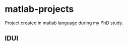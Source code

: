 matlab-projects
===============

Project created in matlab language during my PhD study.

IDUI
-----
